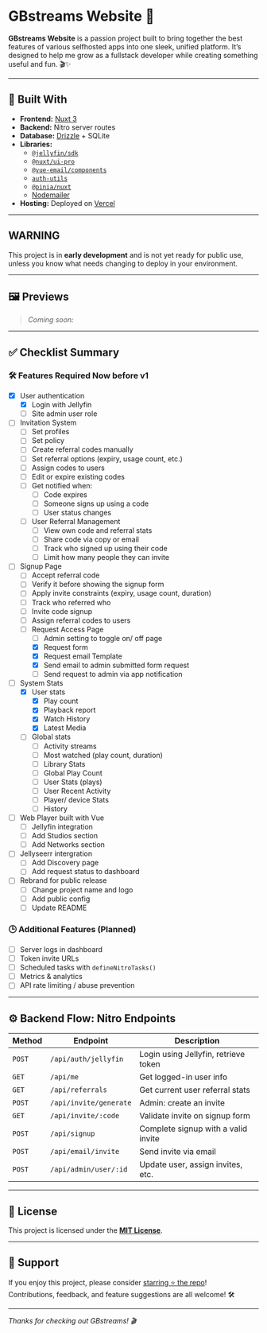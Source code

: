 # GBstreams Website 🌟

**GBstreams Website** is a passion project built to bring together the best features of various selfhosted apps into one sleek, unified platform. It’s designed to help me grow as a fullstack developer while creating something useful and fun. 🎬✨

---

## 🚀 Built With

- **Frontend:** [Nuxt 3](https://nuxt.com)
- **Backend:** Nitro server routes
- **Database:** [Drizzle](https://orm.drizzle.team/) + SQLite
- **Libraries:**
  - [`@jellyfin/sdk`](https://github.com/jellyfin/jellyfin-sdk-typescript)
  - [`@nuxt/ui-pro`](https://ui.nuxt.com/pro)
  - [`@vue-email/components`](https://vue-email.com)
  - [`auth-utils`](https://nuxt.com/modules/auth-utils)
  - [`@pinia/nuxt`](https://nuxt.com/modules/pinia)
  - [Nodemailer](https://nodemailer.com)
- **Hosting:** Deployed on [Vercel](https://vercel.com)

---

##  WARNING 
This project is in **early development** and is not yet ready for public use, unless you know what needs changing to deploy in your environment.

---

## 🖼️ Previews

> _Coming soon:_

---

## ✅ Checklist Summary

### 🛠 Features Required Now before v1
- [x] User authentication
  - [x] Login with Jellyfin
  - [ ] Site admin user role

- [ ] Invitation System
  - [ ] Set profiles
  - [ ] Set policy
  - [ ] Create referral codes manually
  - [ ] Set referral options (expiry, usage count, etc.)
  - [ ] Assign codes to users
  - [ ] Edit or expire existing codes
  - [ ] Get notified when:
    - [ ] Code expires
    - [ ] Someone signs up using a code
    - [ ] User status changes
  - [ ] User Referral Management
    - [ ] View own code and referral stats
    - [ ] Share code via copy or email
    - [ ] Track who signed up using their code
    - [ ] Limit how many people they can invite

- [ ] Signup Page
  - [ ] Accept referral code
  - [ ] Verify it before showing the signup form
  - [ ] Apply invite constraints (expiry, usage count, duration)
  - [ ] Track who referred who
  - [ ] Invite code signup
  - [ ] Assign referral codes to users
  - [ ] Request Access Page
    - [ ] Admin setting to toggle on/ off page
    - [x] Request form
    - [x] Request email Template
    - [x] Send email to admin submitted form request
    - [ ] Send request to admin via app notification

- [ ] System Stats
  - [x] User stats
    - [x] Play count
    - [x] Playback report
    - [x] Watch History
    - [x] Latest Media
  - [ ] Global stats
    - [ ] Activity streams
    - [ ] Most watched (play count, duration)
    - [ ] Library Stats
    - [ ] Global Play Count
    - [ ] User Stats (plays)
    - [ ] User Recent Activity
    - [ ] Player/ device Stats
    - [ ] History

- [ ] Web Player built with Vue
  - [ ] Jellyfin integration
  - [ ] Add Studios section
  - [ ] Add Networks section

- [ ] Jellyseerr intergration
  - [ ] Add Discovery page
  - [ ] Add request status to dashboard

- [ ] Rebrand for public release
  - [ ] Change project name and logo
  - [ ] Add public config
  - [ ] Update README

### 🕒 Additional Features (Planned)
- [ ] Server logs in dashboard
- [ ] Token invite URLs
- [ ] Scheduled tasks with `defineNitroTasks()`
- [ ] Metrics & analytics
- [ ] API rate limiting / abuse prevention

---

## ⚙️ Backend Flow: Nitro Endpoints

| Method | Endpoint | Description |
|--------|----------|-------------|
| `POST` | `/api/auth/jellyfin` | Login using Jellyfin, retrieve token |
| `GET`  | `/api/me` | Get logged-in user info |
| `GET`  | `/api/referrals` | Get current user referral stats |
| `POST` | `/api/invite/generate` | Admin: create an invite |
| `GET`  | `/api/invite/:code` | Validate invite on signup form |
| `POST` | `/api/signup` | Complete signup with a valid invite |
| `POST` | `/api/email/invite` | Send invite via email |
| `POST` | `/api/admin/user/:id` | Update user, assign invites, etc. |

---

## 📄 License

This project is licensed under the **[MIT License](LICENSE)**.

---

## 🌟 Support

If you enjoy this project, please consider [starring ⭐ the repo](https://github.com/keyboarddabbler/gbstreams.com)!  
Contributions, feedback, and feature suggestions are all welcome! 🛠️

---

_Thanks for checking out GBstreams! 🎬_

